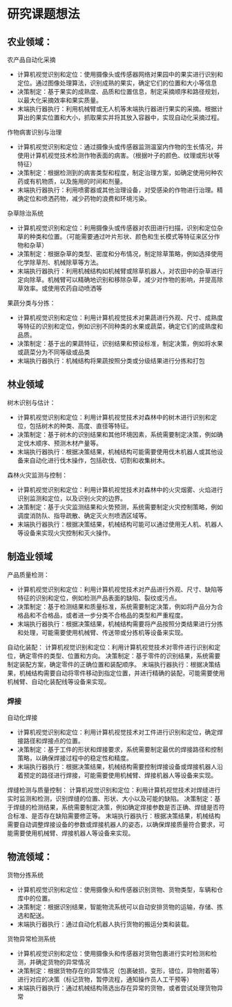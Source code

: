 # 研究课题想法

## 农业领域：

农产品自动化采摘
- 计算机视觉识别和定位：使用摄像头或传感器网络对果园中的果实进行识别和定位。通过图像处理算法，识别成熟的果实，确定它们的位置和大小等信息
- 决策制定：基于果实的成熟度、品质和位置信息，制定采摘顺序和路径规划，以最大化采摘效率和果实质量。
- 末端执行器执行：利用机械臂或无人机等末端执行器进行果实的采摘。根据计算出的果实位置和大小，抓取果实并将其放入容器中，实现自动化采摘过程。

作物病害识别与治理
- 计算机视觉识别和定位：通过摄像头或传感器监测温室内作物的生长情况，并使用计算机视觉技术检测作物表面的病害。（根据叶子的颜色、纹理或形状等特征）
- 决策制定：根据检测到的病害类型和程度，制定治理方案，如确定使用何种农药或有机物质，以及施用的时间和剂量。
- 末端执行器执行：利用喷雾器或其他治理设备，对受感染的作物进行治理。精确定位和喷洒药物，减少药物的浪费和环境污染。

杂草除治系统
- 计算机视觉识别和定位：利用摄像头或传感器对农田进行扫描，识别和定位杂草的种类和位置。（可能需要通过叶片形状、颜色和生长模式等特征来区分作物和杂草）
- 决策制定：根据杂草的类型、密度和分布情况，制定除草策略，例如选择使用化学除草剂、机械除草等方法。
- 末端执行器执行：利用机械结构如机械臂或除草机器人，对农田中的杂草进行定向除草。机械臂可以精确地识别和移除杂草，减少对作物的影响，并提高除草效率。或使用农药自动喷洒等

果蔬分类与分拣：
- 计算机视觉识别和定位：利用计算机视觉技术对果蔬进行外观、尺寸、成熟度等特征的识别和定位，例如识别不同种类的水果或蔬菜，确定它们的成熟度和品质。
- 决策制定：基于出的果蔬特征，识别结果和预设标准，制定决策，例如将水果或蔬菜分为不同等级或品类
- 末端执行器执行：机械结构将果蔬按照分类或分级结果进行分拣和打包

## 林业领域

树木识别与估计：
- 计算机视觉识别和定位：利用计算机视觉技术对森林中的树木进行识别和定位，包括树木的种类、高度、直径等特征。
- 决策制定：基于树木的识别结果和其他环境因素，系统需要制定决策，例如确定伐木顺序、预测木材产量等。
- 末端执行器执行：根据决策结果，机械结构可能需要使用伐木机器人或其他设备来自动化进行伐木操作，包括砍伐、切割和收集树木。

森林火灾监测与控制：
- 计算机视觉识别和定位：利用计算机视觉技术对森林中的火灾烟雾、火焰进行识别监测和定位，以及识别火灾的边界。
- 决策制定：基于火灾监测结果和火势预测，系统需要制定火灾控制策略，例如调度消防队、指导疏散、确定灭火剂喷洒区域等。
- 末端执行器执行：根据决策结果，机械结构可能可以通过使用无人机、机器人等设备来实现火灾控制和灭火操作。

## 制造业领域

产品质量检测：
- 计算机视觉识别和定位：利用计算机视觉技术对产品进行外观、尺寸、缺陷等特征的识别和定位，例如检测产品表面的缺陷、裂纹或污点。
- 决策制定：基于检测结果和质量标准，系统需要制定决策，例如将产品分为合格品和不合格品，或者进一步分类不合格品的类型和严重程度。
- 末端执行器执行：根据决策结果，机械结构需要将产品按照分类结果进行分拣和处理，可能需要使用机械臂、传送带或分拣机等设备来实现。

自动化装配：
计算机视觉识别和定位：利用计算机视觉技术对零件进行识别和定位，确定零件的类型、位置和方向。
决策制定：基于零件的识别结果，系统需要制定装配方案，确定零件的正确位置和装配顺序。
末端执行器执行：根据决策结果，机械结构需要自动将零件移动到指定位置，并进行精确的装配，可能需要使用机械臂、自动化装配线等设备来实现。

### 焊接

自动化焊接
- 计算机视觉识别和定位：利用计算机视觉技术对工件进行识别和定位，确定焊接路径和焊接点的位置。
- 决策制定：基于工件的形状和焊接要求，系统需要制定最优的焊接路径和控制策略，以确保焊接过程中的稳定性和精度。
- 末端执行器执行：根据决策结果，机械结构需要控制焊接设备或焊接机器人沿着预定的路径进行焊接，可能需要使用机械臂、焊接机器人等设备来实现。

焊缝检测与质量控制：
计算机视觉识别和定位：利用计算机视觉技术对焊缝进行实时监测和检测，识别焊缝的位置、形状、大小以及可能的缺陷。
决策制定：基于焊缝的检测结果，系统需要制定决策，例如确定焊接参数是否正确、焊缝是否符合标准、是否存在缺陷需要修正等。
末端执行器执行：根据决策结果，机械结构需要自动调整焊接设备的参数或焊接机器人的姿态，以确保焊接质量符合要求，可能需要使用机械臂、焊接机器人等设备来实现。

## 物流领域：

货物分拣系统
- 计算机视觉识别和定位：使用摄像头和传感器识别货物、货物类型，车辆和仓库中的位置。
- 决策制定：根据识别结果，智能物流系统可以自动安排货物的运输，存储、拣选和配送。
- 末端执行器执行：通过自动化机器人执行货物的搬运分类和装载。

货物异常检测系统
- 计算机视觉识别和定位：使用摄像头和传感器对货物包裹进行实时检测和检测，并确定货物的异常情况
- 决策制定：根据货物存在的异常情况（包裹破损，变形，错位，异物附着等）进行对应的决策（标记货物，暂停流程，通知操作员人工干预等）
- 末端执行器执行：通过机械结构筛选出存在异常的货物，或者尝试处理货物异常
